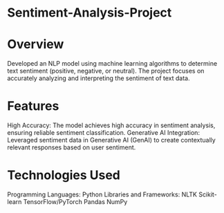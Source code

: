# Sentiment-Analysis-Project


# Overview
Developed an NLP model using machine learning algorithms to determine text sentiment (positive, negative, or neutral). The project focuses on accurately analyzing and interpreting the sentiment of text data.

# Features
High Accuracy: The model achieves high accuracy in sentiment analysis, ensuring reliable sentiment classification.
Generative AI Integration: Leveraged sentiment data in Generative AI (GenAI) to create contextually relevant responses based on user sentiment.

# Technologies Used
Programming Languages: Python
Libraries and Frameworks:
NLTK
Scikit-learn
TensorFlow/PyTorch 
Pandas
NumPy

